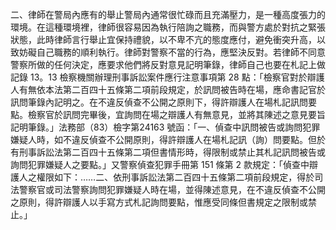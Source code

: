 二、律師在警局內應有的舉止警局內通常很忙碌而且充滿壓力，是一種高度張力的環境。在這種環境裡，律師很容易因為執行陪詢之職務，而與警方處於對抗之緊張狀態，此時律師言行舉止宜保持禮貌，以不卑不亢的態度應付，避免衝突升高，以致妨礙自己職務的順利執行。律師對警察不當的行為，應堅決反對。若律師不同意警察所做的任何決定，應要求他們將反對意見記明筆錄，律師自己也要在札記上做記錄 13。13 檢察機關辦理刑事訴訟案件應行注意事項第 28 點：「檢察官對於辯護人有無依本法第二百四十五條第二項前段規定，於訊問被告時在場，應命書記官於訊問筆錄內記明之。在不違反偵查不公開之原則下，得許辯護人在場札記訊問要點。檢察官於訊問完畢後，宜詢問在場之辯護人有無意見，並將其陳述之意見要旨記明筆錄。」法務部（83）檢字第24163 號函：「一、偵查中訊問被告或詢問犯罪嫌疑人時，如不違反偵查不公開原則，得許辯護人在場札記訊（詢）問要點。但於有刑事訴訟法第二百四十五條第二項但書情形時，得限制或禁止其札記訊問被告或詢問犯罪嫌疑人之要點。」又警察偵查犯罪手冊第 151 條第 2 款規定：「偵查中辯護人之權限如下：……二、依刑事訴訟法第二百四十五條第二項前段規定，得於司法警察官或司法警察詢問犯罪嫌疑人時在場，並得陳述意見，在不違反偵查不公開之原則，得許辯護人以手寫方式札記詢問要點，惟應受同條但書規定之限制或禁止。」
